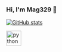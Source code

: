 ### Hi, I'm Mag329 👋

<!--
**Mag329/Mag329** is a ✨ _special_ ✨ repository because its `README.md` (this file) appears on your GitHub profile.

Here are some ideas to get you started:

- 🔭 I’m currently working on ...
- 🌱 I’m currently learning ...
- 👯 I’m looking to collaborate on ...
- 🤔 I’m looking for help with ...
- 💬 Ask me about ...
- 📫 How to reach me: ...
- 😄 Pronouns: ...
- ⚡ Fun fact: ...
-->

[![GitHub stats](https://github-readme-stats.vercel.app/api?username=username)](https://github.com/username/github-readme-stats)

<img src="https://cdn.jsdelivr.net/gh/devicons/devicon/icons/python/python-original.svg" title="python" width="40" height="40"/>&nbsp;     
